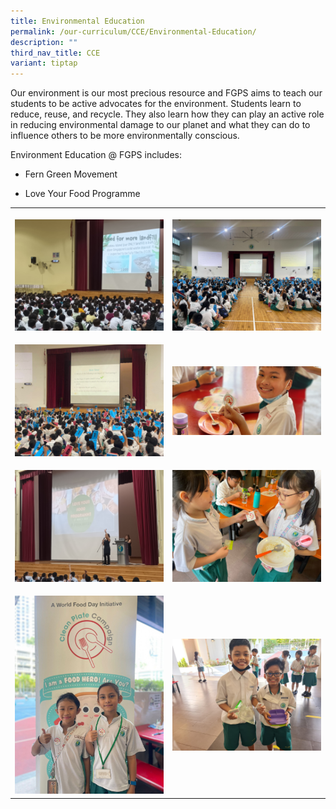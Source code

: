 ```yaml
---
title: Environmental Education
permalink: /our-curriculum/CCE/Environmental-Education/
description: ""
third_nav_title: CCE
variant: tiptap
---
```

<p>Our environment is our most precious resource and FGPS aims to teach our
students to be active advocates for the environment. Students learn to
reduce, reuse, and recycle. They also learn how they can play an active
role in reducing environmental damage to our planet and what they can do
to influence others to be more environmentally conscious.</p>
<p>Environment Education @ FGPS includes:</p>
<ul data-tight="true" class="tight">
<li>
<p>Fern Green Movement</p>
</li>
<li>
<p>Love Your Food Programme</p>
</li>
</ul>
<table style="minWidth: 50px">
<colgroup>
<col>
<col>
</colgroup>
<tbody>
<tr>
<th rowspan="1" colspan="1">
<p></p>
<div class="isomer-image-wrapper">
<img style="width: 100%" height="auto" width="100%" alt="" src="/images/CCE/20230130_074124.jpg">
</div>
</th>
<th rowspan="1" colspan="1">
<p></p>
<div class="isomer-image-wrapper">
<img style="width: 100%" height="auto" width="100%" alt="" src="/images/CCE/IMG_20230925_WA0020.jpg">
</div>
</th>
</tr>
<tr>
<td rowspan="1" colspan="1">
<p></p>
<div class="isomer-image-wrapper">
<img style="width: 100%" height="auto" width="100%" alt="" src="/images/CCE/IMG_20230925_WA0008.jpg">
</div>
</td>
<td rowspan="1" colspan="1">
<p></p>
<div class="isomer-image-wrapper">
<img style="width: 100%" height="auto" width="100%" alt="" src="/images/CCE/IMG_20230428_WA0046.jpg">
</div>
</td>
</tr>
<tr>
<td rowspan="1" colspan="1">
<p></p>
<div class="isomer-image-wrapper">
<img style="width: 100%" height="auto" width="100%" alt="" src="/images/CCE/20230327_073747.jpg">
</div>
</td>
<td rowspan="1" colspan="1">
<p></p>
<div class="isomer-image-wrapper">
<img style="width: 100%" height="auto" width="100%" alt="" src="/images/CCE/IMG_20230925_WA0041.jpg">
</div>
</td>
</tr>
<tr>
<td rowspan="1" colspan="1">
<p></p>
<div class="isomer-image-wrapper">
<img style="width: 100%" height="auto" width="100%" alt="" src="/images/CCE/IMG_20230925_WA0036.jpg">
</div>
</td>
<td rowspan="1" colspan="1">
<p></p>
<div class="isomer-image-wrapper">
<img style="width: 100%" height="auto" width="100%" alt="" src="/images/CCE/IMG_20230428_WA0061.jpg">
</div>
</td>
</tr>
</tbody>
</table>
<p></p>